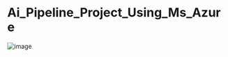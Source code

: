 # Ai_Pipeline_Project_Using_Ms_Azure
![image](https://github.com/user-attachments/assets/29243a48-eedf-4e4f-836f-4f98921e7f4e)
